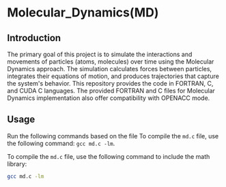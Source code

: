 # Molecular_Dynamics(MD)

## Introduction
The primary goal of this project is to simulate the interactions and movements of particles (atoms, molecules) over time using the Molecular Dynamics approach. The simulation calculates forces between particles, integrates their equations of motion, and produces trajectories that capture the system's behavior. This repository provides the code in FORTRAN, C, and CUDA C languages. The provided FORTRAN and C files for Molecular Dynamics implementation also offer compatibility with OPENACC mode.

## Usage

Run the following commands based on the file
To compile the `md.c` file, use the following command: `gcc md.c -lm`.

To compile the `md.c` file, use the following command to include the math library: 

```bash
gcc md.c -lm
